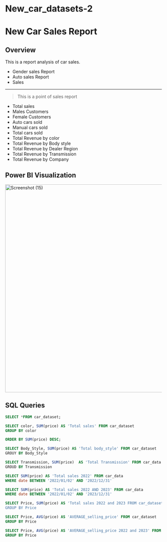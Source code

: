 # New_car_datasets-2

# New Car Sales Report

## Overview

This is a report analysis of car sales.
+ Gender sales Report
+ Auto sales Report
+ Sales
---

> This is a point of sales report
>
- Total sales
-  Males Customers
- Female Customers
- Auto cars sold
- Manual cars sold
- Total cars sold
- Total Revenue by color
- Total Revenue by Body style
- Total Revenue by Dealer Region
- Total Revenue by Transmission
- Total Revenue by Company


## Power BI Visualization


<img width="1197" height="666" alt="Screenshot (15)" src="https://github.com/user-attachments/assets/65a85906-70d7-418e-8b8e-68fcfb8d2a1d" />


## SQL Queries
```sql
SELECT *FROM car_dataset;
```
```sql
SELECT color, SUM(price) AS 'Total sales' FROM car_dataset
GROUP BY color
```
```sql
ORDER BY SUM(price) DESC;
```
```sql
SELECT Body_Style, SUM(price) AS 'Total body_style' FROM car_dataset
GROUY BY Body_Style
```
```sql
SELECT Transmission, SUM(price)  AS 'Total Transmission' FROM car_data
GROUD BY Transmission
```
```sql
SELECT SUM(price) AS 'Total sales 2022' FROM car_data
WHERE date BETWEEN '2022/01/02' AND '2022/12/31' 
```
```sql
SELECT SUM(price) AS 'Total sales 2022 AND 2023' FROM car_data
WHERE date BETWEEN '2022/01/02' AND '2023/12/31'
```
```sql
SELECT Price, SUM(price) AS 'Total sales 2022 and 2023 FROM car_dataset
GROUP BY Price
```
```sql
SELECT Price, AVG(price) AS 'AVERAGE_selling_price' FROM car_dataset
GROUP BY Price
```
```sql
SELECT Price, AVG(price) AS 'AVERAGE_selling_price 2022 and 2023' FROM car_dataset
GROUP BY Price
```

